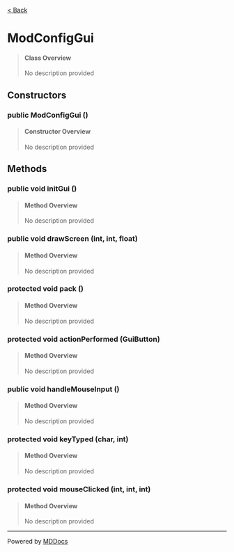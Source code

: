 [< Back](..)
# ModConfigGui #
>#### Class Overview ####
>No description provided
## Constructors ##
### public ModConfigGui () ###
>#### Constructor Overview ####
>No description provided
>
## Methods ##
### public void initGui () ###
>#### Method Overview ####
>No description provided
>
### public void drawScreen (int, int, float) ###
>#### Method Overview ####
>No description provided
>
### protected void pack () ###
>#### Method Overview ####
>No description provided
>
### protected void actionPerformed (GuiButton) ###
>#### Method Overview ####
>No description provided
>
### public void handleMouseInput () ###
>#### Method Overview ####
>No description provided
>
### protected void keyTyped (char, int) ###
>#### Method Overview ####
>No description provided
>
### protected void mouseClicked (int, int, int) ###
>#### Method Overview ####
>No description provided
>

---
Powered by [MDDocs](https://github.com/VRCube/MDDocs)
